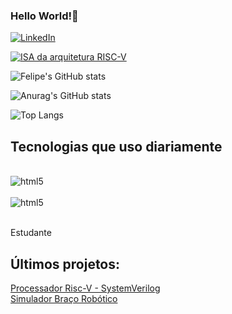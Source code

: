 ### Hello World!👋


[![LinkedIn](https://img.shields.io/badge/LinkedIn-0077B5?style=for-the-badge&logo=linkedin&logoColor=white)](https://www.linkedin.com/in/felipe-mateus-falc%C3%A3o-barreto-b94413286/)

[![ISA da arquitetura RISC-V](https://img.shields.io/badge/GitHub-100000?style=for-the-badge&logo=github&logoColor=white)](https://github.com/fmfbCIN?tab=following)

![Felipe's GitHub stats](https://github-readme-stats.vercel.app/api?username=fmfbCIN&show_icons=true&theme=radical)

![Anurag's GitHub stats](https://github-readme-stats.vercel.app/api?username=fmfbCIN&show_icons=true&theme=transparent)


![Top Langs](https://github-readme-stats.vercel.app/api/top-langs/?username=fmfbCIN&size_weight=0.5&count_weight=0.5)

## Tecnologias que uso diariamente

<div style="display: inline_block"><br/>
<img align = "center" alt = "html5" src ="https://img.shields.io/badge/C-00599C?style=for-the-badge&logo=c&logoColor=white ">
</div>
<div style="display: inline_block"><br/>
<img align = "center" alt = "html5" src ="https://img.shields.io/badge/C%2B%2B-00599C?style=for-the-badge&logo=c%2B%2B&logoColor=white">
</div><br/>

Estudante

## Últimos projetos:
[Processador Risc-V - SystemVerilog](https://github.com/fmfbCIN/Projeto-RISC-V)<br/>
[Simulador Braço Robótico](https://github.com/fmfbCIN/Projeto-RISC-V)<br/>
